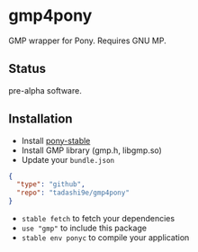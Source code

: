 # gmp4pony

GMP wrapper for Pony. Requires GNU MP.

## Status

pre-alpha software.

## Installation

* Install [pony-stable](https://github.com/ponylang/pony-stable)
* Install GMP library (gmp.h, libgmp.so)
* Update your `bundle.json`

```json
{
  "type": "github",
  "repo": "tadashi9e/gmp4pony"
}
```

* `stable fetch` to fetch your dependencies
* `use "gmp"` to include this package
* `stable env ponyc` to compile your application
